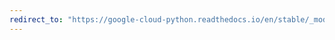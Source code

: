 ```yaml
---
redirect_to: "https://google-cloud-python.readthedocs.io/en/stable/_modules/google/cloud/bigtable/row_data.html"
---
```

